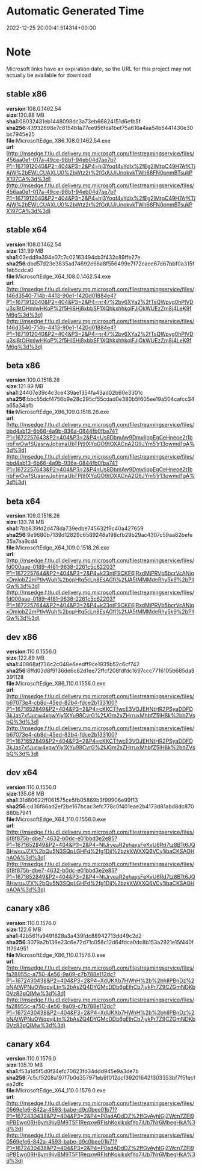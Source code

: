 # Automatic Generated Time
2022-12-25 20:00:41.514314+00:00

# Note
Microsoft links have an expiration date, so the URL for this project may not actually be available for download

## stable x86
**version**:108.0.1462.54  
**size**:120.88 MB  
**sha1**:08032431eb1448098dc3a73eb66824151d6efb5f  
**sha256**:43932698e7c8154b1a77ee956fda1bef75a616a4aa54b5441430e30bc7945e25  
**file**:MicrosoftEdge_X86_108.0.1462.54.exe  
**url**:[http://msedge.f.tlu.dl.delivery.mp.microsoft.com/filestreamingservice/files/456aa0e1-017a-49ce-98b1-94eb04d7ae7b?P1=1671912040&P2=404&P3=2&P4=hj3Yoqf4yYdlx%2fEg2lMtpC49H7AfKTjAjW%2bEWLCUAXLU0%2bWtz2r%2fGdUJiUnokvkTWn68FN0pnmBTsukPX197CA%3d%3d](http://msedge.f.tlu.dl.delivery.mp.microsoft.com/filestreamingservice/files/456aa0e1-017a-49ce-98b1-94eb04d7ae7b?P1=1671912040&P2=404&P3=2&P4=hj3Yoqf4yYdlx%2fEg2lMtpC49H7AfKTjAjW%2bEWLCUAXLU0%2bWtz2r%2fGdUJiUnokvkTWn68FN0pnmBTsukPX197CA%3d%3d)  

## stable x64
**version**:108.0.1462.54  
**size**:131.99 MB  
**sha1**:03edd9a394e07c7c02163494cb3f432c89ffe27e  
**sha256**:dbd57d23e3835ad74692e66a8f556499e7f72caee67d67bbf0a315f1eb5cdca0  
**file**:MicrosoftEdge_X64_108.0.1462.54.exe  
**url**:[http://msedge.f.tlu.dl.delivery.mp.microsoft.com/filestreamingservice/files/146d3540-714b-4413-90e1-1420d01884e4?P1=1671912040&P2=404&P3=2&P4=nr47%2bv6XYa2%2fTsQWpyg0hPIVDu3sl8tOHmlwHKoP%2f5HiSHj8xbbSF1XQhkxhhkolFJjOkWUEzZm8j4LeK9fM6g%3d%3d](http://msedge.f.tlu.dl.delivery.mp.microsoft.com/filestreamingservice/files/146d3540-714b-4413-90e1-1420d01884e4?P1=1671912040&P2=404&P3=2&P4=nr47%2bv6XYa2%2fTsQWpyg0hPIVDu3sl8tOHmlwHKoP%2f5HiSHj8xbbSF1XQhkxhhkolFJjOkWUEzZm8j4LeK9fM6g%3d%3d)  

## beta x86
**version**:109.0.1518.26  
**size**:121.89 MB  
**sha1**:24407e39c4c3ce439ae1354fa43ad02b60e3301c  
**sha256**:bbc55dcf4756b9e28c295cf55cdad0e380b5f605ee19a504cafcc34a65a34afb  
**file**:MicrosoftEdge_X86_109.0.1518.26.exe  
**url**:[http://msedge.f.tlu.dl.delivery.mp.microsoft.com/filestreamingservice/files/bbd4ab13-6b66-4a9b-936a-0844fb0fba74?P1=1672257643&P2=404&P3=2&P4=Us8DbmAw9DmvIippEgCeHneoe2t1bnbFwOwfSUasrwJqhjmaUbTPj9lXYqGO9tOXACnA2G9JYm51r13owmd1gA%3d%3d](http://msedge.f.tlu.dl.delivery.mp.microsoft.com/filestreamingservice/files/bbd4ab13-6b66-4a9b-936a-0844fb0fba74?P1=1672257643&P2=404&P3=2&P4=Us8DbmAw9DmvIippEgCeHneoe2t1bnbFwOwfSUasrwJqhjmaUbTPj9lXYqGO9tOXACnA2G9JYm51r13owmd1gA%3d%3d)  

## beta x64
**version**:109.0.1518.26  
**size**:133.78 MB  
**sha1**:7bb839fd2d478da739edbe745632f9c40a427659  
**sha256**:9e9680b7139d12829c6589248a198cfb29b29ac4307c59aa82befe35a7ea9cd4  
**file**:MicrosoftEdge_X64_109.0.1518.26.exe  
**url**:[http://msedge.f.tlu.dl.delivery.mp.microsoft.com/filestreamingservice/files/fd000aae-0189-4f81-9638-2261c5c62203?P1=1672257644&P2=404&P3=2&P4=k23ntF9CKE6jRxdMiPRVb5bcrVcANiqxDmlobZ2mPtIvWuh%2bopHtg5cLn8EsAGfl%2fJA5tMMMdeRhy5k9%2bPlIGw%3d%3d](http://msedge.f.tlu.dl.delivery.mp.microsoft.com/filestreamingservice/files/fd000aae-0189-4f81-9638-2261c5c62203?P1=1672257644&P2=404&P3=2&P4=k23ntF9CKE6jRxdMiPRVb5bcrVcANiqxDmlobZ2mPtIvWuh%2bopHtg5cLn8EsAGfl%2fJA5tMMMdeRhy5k9%2bPlIGw%3d%3d)  

## dev x86
**version**:110.0.1556.0  
**size**:122.89 MB  
**sha1**:40868af736c2c048e6eedff9ce1935b52c6cf742  
**sha256**:8ffd03d8f9136de6c82d1ee72ffcf208fdfdc1697ccc7716105b685da8391128  
**file**:MicrosoftEdge_X86_110.0.1556.0.exe  
**url**:[http://msedge.f.tlu.dl.delivery.mp.microsoft.com/filestreamingservice/files/b67073e4-cb8d-45ed-82b4-fdce2b133100?P1=1671652849&P2=404&P3=2&P4=cKKCTfwcE3VOJEHNtHR2PSyaDDFD3kJas7xfJucw4xpwYjy1XYu98CvrG%2fJGm2xZHrruxMhbfZ5IH8k%2bbZVsbQ%3d%3d](http://msedge.f.tlu.dl.delivery.mp.microsoft.com/filestreamingservice/files/b67073e4-cb8d-45ed-82b4-fdce2b133100?P1=1671652849&P2=404&P3=2&P4=cKKCTfwcE3VOJEHNtHR2PSyaDDFD3kJas7xfJucw4xpwYjy1XYu98CvrG%2fJGm2xZHrruxMhbfZ5IH8k%2bbZVsbQ%3d%3d)  

## dev x64
**version**:110.0.1556.0  
**size**:135.08 MB  
**sha1**:31d80622ff061575ce5fb05869b3f99906e99f13  
**sha256**:cd36f86ad2ef2be167bcac3efc778c0f401eae2b4173d81abd8dc870880b7941  
**file**:MicrosoftEdge_X64_110.0.1556.0.exe  
**url**:[http://msedge.f.tlu.dl.delivery.mp.microsoft.com/filestreamingservice/files/6f8f875b-dbe7-4632-b0dc-e01bbd3e2e85?P1=1671652849&P2=404&P3=2&P4=NtJryeaR2ehaysFeKvU6Rd7tz8BTt6JQBHwsuJZX%2bQu5N3SQpLGHFd%2fg1Dji%2bzkXWXXQ6VCy1ibaCKSAOHnAOA%3d%3d](http://msedge.f.tlu.dl.delivery.mp.microsoft.com/filestreamingservice/files/6f8f875b-dbe7-4632-b0dc-e01bbd3e2e85?P1=1671652849&P2=404&P3=2&P4=NtJryeaR2ehaysFeKvU6Rd7tz8BTt6JQBHwsuJZX%2bQu5N3SQpLGHFd%2fg1Dji%2bzkXWXXQ6VCy1ibaCKSAOHnAOA%3d%3d)  

## canary x86
**version**:110.0.1576.0  
**size**:122.6 MB  
**sha1**:42b561fa9491628a3a439fdc88942713dd49c2d2  
**sha256**:3079a2b138e23c6e72d71c058c12d64fdca0dc8b153a2921e15f440f1f794951  
**file**:MicrosoftEdge_X86_110.0.1576.0.exe  
**url**:[http://msedge.f.tlu.dl.delivery.mp.microsoft.com/filestreamingservice/files/fa28955c-a750-4e56-9a09-c7b788e112dc?P1=1672430438&P2=404&P3=2&P4=XdUKXb7HWhH%2b%2bhIIPBnDz%2bNAtWPNuOWopyjLtn%2bAsZQ4DYGMcDDb6gElhCb7jykPr7Z9CZGmNDKb0Vz83pQIMw%3d%3d](http://msedge.f.tlu.dl.delivery.mp.microsoft.com/filestreamingservice/files/fa28955c-a750-4e56-9a09-c7b788e112dc?P1=1672430438&P2=404&P3=2&P4=XdUKXb7HWhH%2b%2bhIIPBnDz%2bNAtWPNuOWopyjLtn%2bAsZQ4DYGMcDDb6gElhCb7jykPr7Z9CZGmNDKb0Vz83pQIMw%3d%3d)  

## canary x64
**version**:110.0.1576.0  
**size**:135.19 MB  
**sha1**:f53a1d5f5d0f24efc70623fd34ddd945e9a3de7b  
**sha256**:7c5cf5208a197f7b0d357971eb9f012dcf392016421303353bf7f51ecfea2dfc  
**file**:MicrosoftEdge_X64_110.0.1576.0.exe  
**url**:[http://msedge.f.tlu.dl.delivery.mp.microsoft.com/filestreamingservice/files/0569efe6-842a-4593-babe-d9c0bee01b71?P1=1672430438&P2=404&P3=2&P4=P0adADdDZ%2ffGvAyhIGjZWcn7ZFl9pPBEwg0RH8ym9jivBM9T5F1ReqxwRFIshKokikxkfYo7iUb7Nr6MbegHkA%3d%3d](http://msedge.f.tlu.dl.delivery.mp.microsoft.com/filestreamingservice/files/0569efe6-842a-4593-babe-d9c0bee01b71?P1=1672430438&P2=404&P3=2&P4=P0adADdDZ%2ffGvAyhIGjZWcn7ZFl9pPBEwg0RH8ym9jivBM9T5F1ReqxwRFIshKokikxkfYo7iUb7Nr6MbegHkA%3d%3d)  

